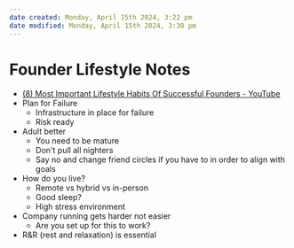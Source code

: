 ```yaml
---
date created: Monday, April 15th 2024, 3:22 pm
date modified: Monday, April 15th 2024, 3:30 pm
---
```


# Founder Lifestyle Notes
- [(8) Most Important Lifestyle Habits Of Successful Founders - YouTube](https://www.youtube.com/watch?v=0IShllkCHtY&list=WL&index=2)
- Plan for Failure
	- Infrastructure in place for failure
	- Risk ready
- Adult better
	- You need to be mature
	- Don't pull all nighters
	- Say no and change friend circles if you have to in order to align with goals
- How do you live?
	- Remote vs hybrid vs in-person
	- Good sleep?
	- High stress environment
- Company running gets harder not easier
	- Are you set up for this to work?
- R&R (rest and relaxation) is essential

